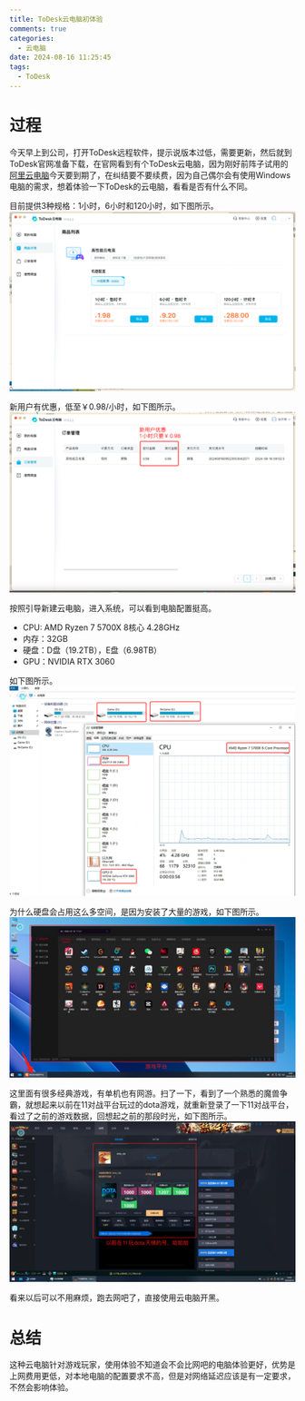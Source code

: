 ```yaml
---
title: ToDesk云电脑初体验
comments: true
categories:
  - 云电脑
date: 2024-08-16 11:25:45
tags:
  - ToDesk
---
```


# 过程
今天早上到公司，打开ToDesk远程软件，提示说版本过低，需要更新，然后就到ToDesk官网准备下载，在官网看到有个ToDesk云电脑，因为刚好前阵子试用的[阿里云电脑](https://www.aliyun.com/product/ecs/wuying)今天要到期了，在纠结要不要续费，因为自己偶尔会有使用Windows电脑的需求，想着体验一下ToDesk的云电脑，看看是否有什么不同。

目前提供3种规格：1小时，6小时和120小时，如下图所示。
![ToDesk云电脑商品列表](todesk云电脑初体验/ToDesk云电脑商品列表.png)

<!--more-->

新用户有优惠，低至￥0.98/小时，如下图所示。
![云电脑订单管理](todesk云电脑初体验/云电脑订单管理.png)

按照引导新建云电脑，进入系统，可以看到电脑配置挺高。
- CPU: AMD Ryzen 7 5700X 8核心 4.28GHz 
- 内存：32GB
- 硬盘：D盘（19.2TB），E盘（6.98TB）
- GPU：NVIDIA RTX 3060

如下图所示。
![电脑配置](todesk云电脑初体验/电脑配置.png)

为什么硬盘会占用这么多空间，是因为安装了大量的游戏，如下图所示。
![网众快车游戏平台](todesk云电脑初体验/网众快车游戏平台.png)

这里面有很多经典游戏，有单机也有网游。扫了一下，看到了一个熟悉的魔兽争霸，就想起来以前在11对战平台玩过的dota游戏，就重新登录了一下11对战平台，看过了之前的游戏数据，回想起之前的那段时光，如下图所示。
![11对战平台](todesk云电脑初体验/11对战平台.png)

看来以后可以不用麻烦，跑去网吧了，直接使用云电脑开黑。

# 总结
这种云电脑针对游戏玩家，使用体验不知道会不会比网吧的电脑体验更好，优势是上网费用更低，对本地电脑的配置要求不高，但是对网络延迟应该是有一定要求，不然会影响体验。

